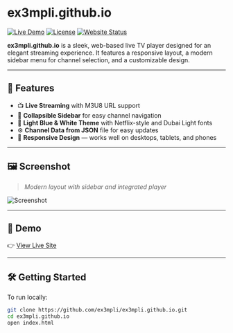 # ex3mpli.github.io

[![Live Demo](https://img.shields.io/badge/Demo-Live-blue?logo=tv)](https://ex3mpli.github.io)
[![License](https://img.shields.io/github/license/ex3mpli/ex3mpli.github.io)](LICENSE)
[![Website Status](https://img.shields.io/website?url=https%3A%2F%2Fex3mpli.github.io)](https://ex3mpli.github.io)

**ex3mpli.github.io** is a sleek, web-based live TV player designed for an elegant streaming experience. It features a responsive layout, a modern sidebar menu for channel selection, and a customizable design.

---

## 🚀 Features

- 📺 **Live Streaming** with M3U8 URL support  
- 🧭 **Collapsible Sidebar** for easy channel navigation  
- 🎨 **Light Blue & White Theme** with Netflix-style and Dubai Light fonts  
- ⚙️ **Channel Data from JSON** file for easy updates  
- 📱 **Responsive Design** — works well on desktops, tablets, and phones  

---

## 🖼️ Screenshot

> *Modern layout with sidebar and integrated player*

![Screenshot](https://ex3mpli.github.io/screenshot.png)<!-- Replace this with your actual screenshot path -->

---

## 📂 Demo

👉 [View Live Site](https://ex3mpli.github.io)

---

## 🛠️ Getting Started

To run locally:

```bash
git clone https://github.com/ex3mpli/ex3mpli.github.io.git
cd ex3mpli.github.io
open index.html

